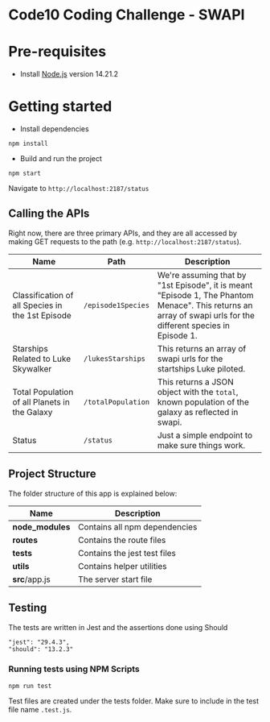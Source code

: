 # Code10 Coding Challenge - SWAPI

# Pre-requisites
- Install [Node.js](https://nodejs.org/en/) version 14.21.2

# Getting started
- Install dependencies
```
npm install
```
- Build and run the project
```
npm start
```
  Navigate to `http://localhost:2187/status`

## Calling the APIs
Right now, there are three primary APIs, and they are all accessed by making GET requests to the path (e.g. `http://localhost:2187/status`).

| Name | Path | Description |
| - | - | - |
| Classification of all Species in the 1st Episode | `/episode1Species` | We're assuming that by "1st Episode", it is meant "Episode 1, The Phantom Menace". This returns an array of swapi urls for the different species in Episode 1. |
| Starships Related to Luke Skywalker | `/lukesStarships` | This returns an array of swapi urls for the startships Luke piloted.|
| Total Population of all Planets in the Galaxy | `/totalPopulation` | This returns a JSON object with the `total`, known population of the galaxy as reflected in swapi.|
| Status | `/status` | Just a simple endpoint to make sure things work. |

## Project Structure
The folder structure of this app is explained below:

| Name | Description |
| - | - |
| **node_modules**      | Contains all  npm dependencies |
| **routes**            | Contains the route files |
| **tests**             | Contains the jest test files |
| **utils**             | Contains helper utilities |
| **src**/app.js        | The server start file |

## Testing
The tests are written in Jest and the assertions done using Should

```
"jest": "29.4.3",
"should": "13.2.3"
```

### Running tests using NPM Scripts
````
npm run test
````
Test files are created under the tests folder. Make sure to include in the test file name `.test.js`.
